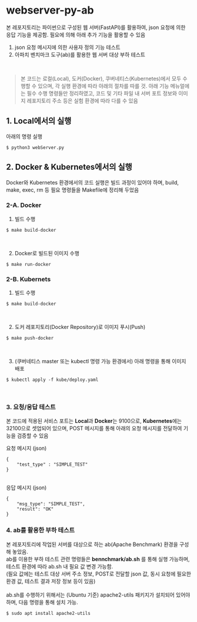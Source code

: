 # webserver-py-ab

본 레포지토리는 파이썬으로 구성된 웹 서버(FastAPI)를 활용하여, json 요청에 의한 응답 기능을 제공함.
필요에 의해 아래 추가 기능을 활용할 수 있음
1. json 요청 메시지에 의한 사용자 정의 기능 테스트
2. 아파치 벤치마크 도구(ab)를 활용한 웹 서버 대상 부하 테스트
<br>

> 본 코드는 로컬(Local), 도커(Docker), 쿠버네티스(Kubernetes)에서 모두 수행할 수 있으며, 각 실행 환경에 따라 아래의 절차를 따를 것.
> 아래 기능 메뉴얼에는 필수 수행 명령들만 정리하였고, 코드 및 기타 파일 내 서버 포트 정보와 이미지 레포지토리 주소 등은 실험 환경에 따라 다를 수 있음

## 1. Local에서의 실행
아래의 명령 실행
<pre><code>$ python3 webServer.py</code></pre>

## 2. Docker & Kubernetes에서의 실행
Docker와 Kubernetes 환경에서의 코드 실행은 빌드 과정이 있어야 하며, build, make, exec, rm 등 필요 명령들을 Makefile에 정리해 두었음

### 2-A. Docker
1. 빌드 수행
<pre><code>$ make build-docker</code></pre>
<br>

2. Docker로 빌드된 이미지 수행
<pre><code>$ make run-docker</code></pre>


### 2-B. Kubernets
1. 빌드 수행
<pre><code>$ make build-docker</code></pre>
<br>

2. 도커 레포지토리(Docker Repository)로 이미지 푸시(Push)
<pre><code>$ make push-docker</code></pre>
<br>

3. (쿠버네티스 master 또는 kubectl 명령 가능 환경에서) 아래 명령을 통해 이미지 배포
<pre><code>$ kubectl apply -f kube/deploy.yaml</code></pre>
<br>

### 3. 요청/응답 테스트
본 코드에 적용된 서비스 포트는 **Local**과 **Docker**는 9100으로, **Kubernetes**에는 32100으로 셋업되어 있으며, POST 메시지를 통해 아래의 요청 메시지를 전달하여 기능을 검증할 수 있음

요청 메시지 (json)
<pre><code>{
	"test_type" : "SIMPLE_TEST"
}</code></pre>

<br>
응답 메시지 (json)
<pre><code>{
    "msg_type": "SIMPLE_TEST",
    "result": "OK"
}</code></pre>


### 4. ab를 활용한 부하 테스트
본 레포지토리에 작업된 서버를 대상으로 하는 ab(Apache Benchmark) 환경을 구성해 놓았음. <br>
ab를 이용한 부하 테스트 관련 명령들은 **bennchmark/ab.sh** 를 통해 실행 가능하며, 테스트 환경에 따라 ab.sh 내 필요 값 변경 가능함. <br>
(필요 값에는 테스트 대상 서버 주소 정보, POST로 전달할 json 값, 동시 요청에 필요한 환경 값, 테스트 결과 저장 정보 등이 있음) <br>
<br>
ab.sh를 수행하기 위해서는 (Ubuntu 기준) apache2-utils 패키지가 설치되어 있어야 하며, 다음 명령을 통해 설치 가능.
<pre><code>$ sudo apt install apache2-utils</code></pre>

